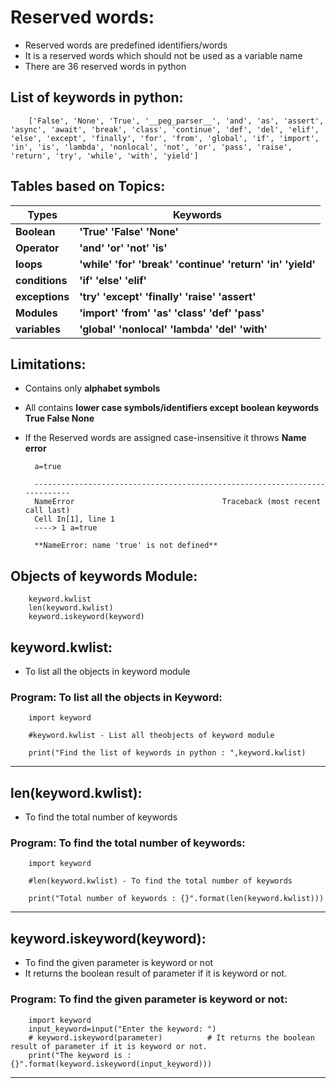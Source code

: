 # Reserved words:
 
- Reserved words are predefined identifiers/words
- It is a reserved words which should not be used as a variable name 
- There are 36 reserved words in python 

## List of keywords in python:

        ['False', 'None', 'True', '__peg_parser__', 'and', 'as', 'assert', 'async', 'await', 'break', 'class', 'continue', 'def', 'del', 'elif', 'else', 'except', 'finally', 'for', 'from', 'global', 'if', 'import', 'in', 'is', 'lambda', 'nonlocal', 'not', 'or', 'pass', 'raise', 'return', 'try', 'while', 'with', 'yield'] 

## Tables based on Topics:


| Types     | Keywords                                             |
| ----------| ---------------------------------------------------- |
| **Boolean**   | **'True'  'False'  'None'** |
| **Operator**  | **'and'  'or'  'not'  'is'** |
| **loops** | **'while'  'for'  'break'  'continue'  'return'  'in'  'yield'** |
| **conditions**   | **'if'  'else'  'elif'** |
| **exceptions**   | **'try'  'except'  'finally'  'raise'  'assert'** |
| **Modules**   | **'import'  'from'  'as'  'class'  'def' 'pass'** |
| **variables**   | **'global'  'nonlocal'  'lambda'  'del'  'with'** |

## Limitations:

- Contains only **alphabet symbols**
- All contains **lower case symbols/identifiers except boolean keywords**
        **True False None**
- If the Reserved words are assigned case-insensitive it throws **Name error**

        a=true

        ---------------------------------------------------------------------------
        NameError                                 Traceback (most recent call last)
        Cell In[1], line 1
        ----> 1 a=true

        **NameError: name 'true' is not defined**
        
## Objects of keywords Module:


        keyword.kwlist
        len(keyword.kwlist)
        keyword.iskeyword(keyword)

## keyword.kwlist:

- To list all the objects in keyword module

### Program: To list all the objects in Keyword:


        import keyword
        
        #keyword.kwlist - List all theobjects of keyword module

        print("Find the list of keywords in python : ",keyword.kwlist)

-----------------------------------------------------------------

## len(keyword.kwlist):

- To find the total number of keywords

### Program: To find the total number of keywords:

        import keyword

        #len(keyword.kwlist) - To find the total number of keywords
        
        print("Total number of keywords : {}".format(len(keyword.kwlist)))

--------------------------------------------------------------------------------------------

## keyword.iskeyword(keyword):

- To find the given parameter is keyword or not
- It returns the boolean result of parameter if it is keyword or not.

### Program: To find the given parameter is keyword or not:

        import keyword
        input_keyword=input("Enter the keyword: ")
        # keyword.iskeyword(parameter)          # It returns the boolean result of parameter if it is keyword or not.
        print("The keyword is : {}".format(keyword.iskeyword(input_keyword)))      

-----------------------------------------------------------------



